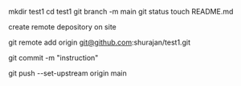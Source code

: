 mkdir test1
cd test1
git branch -m main
git status
touch README.md

create remote depository on site

git remote add origin git@github.com:shurajan/test1.git

git commit -m "instruction"

git push --set-upstream origin main
